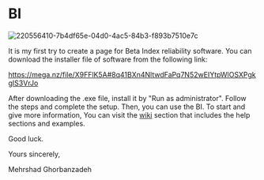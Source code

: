 # BI


![220556410-7b4df65e-04d0-4ac5-84b3-f893b7510e7c](https://user-images.githubusercontent.com/53825204/220933327-b11900d1-57d1-4dd3-9e59-cae9741f958a.png)


It is my first try to create a page for Beta Index reliability software.
You can download the installer file of software from the following link: 

https://mega.nz/file/X9FFlK5A#8q41BXn4NltwdFaPq7N52wEIYtpWlOSXPgkgIS3VrJo

After downloading the .exe file, install it by "Run as administrator".
Follow the steps and complete the setup. Then, you can use the BI. 
To start and give more information, You can visit the [wiki](https://github.com/Mehrshad-Ghorbanzadeh/BI/wiki) section that includes the help sections and examples.

Good luck.

Yours sincerely,

Mehrshad Ghorbanzadeh
